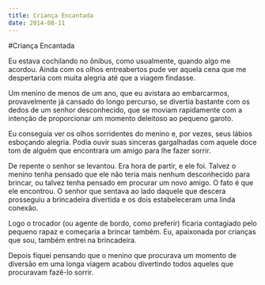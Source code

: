 ```yaml
---
title: Criança Encantada
date: 2014-08-11
---
```


#Criança Encantada

Eu estava cochilando no ônibus, como usualmente, quando algo me acordou. Ainda com os olhos entreabertos pude ver aquela cena que me despertaria com muita alegria até que a viagem findasse.

Um menino de menos de um ano, que eu avistara ao embarcarmos, provavelmente já cansado do longo percurso, se divertia bastante com os dedos de um senhor desconhecido, que se moviam rapidamente com a intenção de proporcionar um momento deleitoso ao pequeno garoto.

Eu conseguia ver os olhos sorridentes do menino e, por vezes, seus lábios esboçando alegria. Podia ouvir suas sinceras gargalhadas com aquele doce tom de alguém que encontrara um amigo para lhe fazer sorrir.

De repente o senhor se levantou. Era hora de partir, e ele foi. Talvez o menino tenha pensado que ele não teria mais nenhum desconhecido para brincar, ou talvez tenha pensado em procurar um novo amigo. O fato é que ele encontrou. O senhor que sentava ao lado daquele que descera prosseguiu a brincadeira divertida e os dois estabeleceram uma linda conexão.

Logo o trocador (ou agente de bordo, como preferir) ficaria contagiado pelo pequeno rapaz e começaria a brincar também. Eu, apaixonada por crianças que sou, também entrei na brincadeira. 

Depois fiquei pensando que o menino que procurava um momento de diversão em uma longa viagem acabou divertindo todos aqueles que procuravam fazê-lo sorrir.